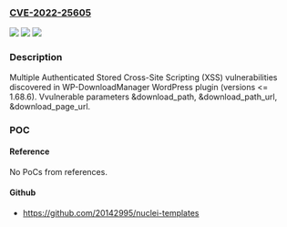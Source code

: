 ### [CVE-2022-25605](https://cve.mitre.org/cgi-bin/cvename.cgi?name=CVE-2022-25605)
![](https://img.shields.io/static/v1?label=Product&message=WP-DownloadManager%20(WordPress)&color=blue)
![](https://img.shields.io/static/v1?label=Version&message=%3C%3D%201.68.6%3C%3D%201.68.6%20&color=brighgreen)
![](https://img.shields.io/static/v1?label=Vulnerability&message=CWE-79%20Cross-site%20Scripting%20(XSS)&color=brighgreen)

### Description

Multiple Authenticated Stored Cross-Site Scripting (XSS) vulnerabilities discovered in WP-DownloadManager WordPress plugin (versions <= 1.68.6). Vvulnerable parameters &download_path, &download_path_url, &download_page_url.

### POC

#### Reference
No PoCs from references.

#### Github
- https://github.com/20142995/nuclei-templates

